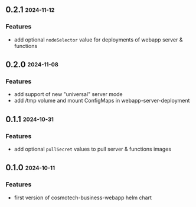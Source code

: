 <!--
SPDX-FileCopyrightText: Copyright (C) 2022-2025 Cosmo Tech
SPDX-License-Identifier: MIT
-->

## **0.2.1** <sub><sup>2024-11-12</sup></sub>

### Features

- add optional `nodeSelector` value for deployments of webapp server & functions

## **0.2.0** <sub><sup>2024-11-08</sup></sub>

### Features

- add support of new "universal" server mode
- add /tmp volume and mount ConfigMaps in webapp-server-deployment

## **0.1.1** <sub><sup>2024-10-31</sup></sub>

### Features

- add optional `pullSecret` values to pull server & functions images

## **0.1.0** <sub><sup>2024-10-11</sup></sub>

### Features

- first version of cosmotech-business-webapp helm chart
